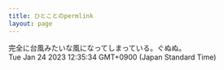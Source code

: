 ```yaml
---
title: ひとことのpermlink
layout: page
---
```

<div class="box" dt="1674531334524">
  完全に台風みたいな風になってしまっている。ぐぬぬ。
  <div class="content is-small">Tue Jan 24 2023 12:35:34 GMT+0900 (Japan Standard Time)</div>
</div>